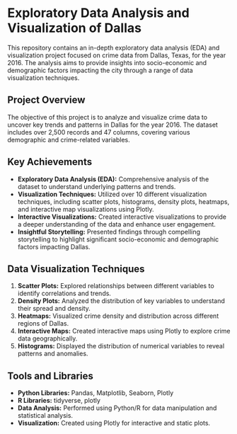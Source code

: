 # Exploratory Data Analysis and Visualization of Dallas

This repository contains an in-depth exploratory data analysis (EDA) and visualization project focused on crime data from Dallas, Texas, for the year 2016. The analysis aims to provide insights into socio-economic and demographic factors impacting the city through a range of data visualization techniques.

## Project Overview

The objective of this project is to analyze and visualize crime data to uncover key trends and patterns in Dallas for the year 2016. The dataset includes over 2,500 records and 47 columns, covering various demographic and crime-related variables.

## Key Achievements

- **Exploratory Data Analysis (EDA):** Comprehensive analysis of the dataset to understand underlying patterns and trends.
- **Visualization Techniques:** Utilized over 10 different visualization techniques, including scatter plots, histograms, density plots, heatmaps, and interactive map visualizations using Plotly.
- **Interactive Visualizations:** Created interactive visualizations to provide a deeper understanding of the data and enhance user engagement.
- **Insightful Storytelling:** Presented findings through compelling storytelling to highlight significant socio-economic and demographic factors impacting Dallas.

## Data Visualization Techniques

1. **Scatter Plots:** Explored relationships between different variables to identify correlations and trends.
2. **Density Plots:** Analyzed the distribution of key variables to understand their spread and density.
3. **Heatmaps:** Visualized crime density and distribution across different regions of Dallas.
4. **Interactive Maps:** Created interactive maps using Plotly to explore crime data geographically.
5. **Histograms:** Displayed the distribution of numerical variables to reveal patterns and anomalies.

## Tools and Libraries

- **Python Libraries:** Pandas, Matplotlib, Seaborn, Plotly
- **R Libraries:** tidyverse, plotly
- **Data Analysis:** Performed using Python/R for data manipulation and statistical analysis.
- **Visualization:** Created using Plotly for interactive and static plots.
